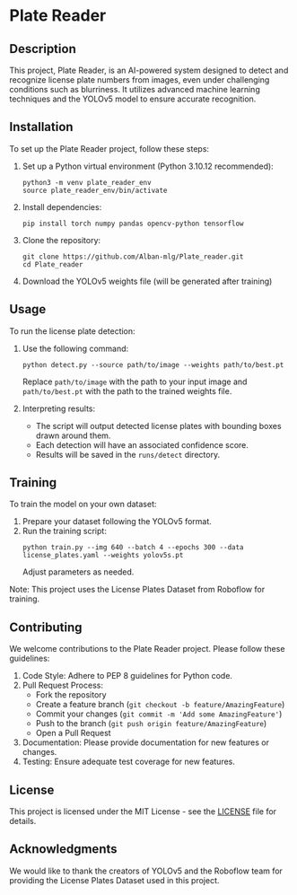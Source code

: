 # Plate Reader

## Description
This project, Plate Reader, is an AI-powered system designed to detect and recognize license plate numbers from images, even under challenging conditions such as blurriness. It utilizes advanced machine learning techniques and the YOLOv5 model to ensure accurate recognition.

## Installation
To set up the Plate Reader project, follow these steps:

1. Set up a Python virtual environment (Python 3.10.12 recommended):
   ```
   python3 -m venv plate_reader_env
   source plate_reader_env/bin/activate
   ```

2. Install dependencies:
   ```
   pip install torch numpy pandas opencv-python tensorflow
   ```

3. Clone the repository:
   ```
   git clone https://github.com/Alban-mlg/Plate_reader.git
   cd Plate_reader
   ```

4. Download the YOLOv5 weights file (will be generated after training)

## Usage
To run the license plate detection:

1. Use the following command:
   ```
   python detect.py --source path/to/image --weights path/to/best.pt
   ```
   Replace `path/to/image` with the path to your input image and `path/to/best.pt` with the path to the trained weights file.

2. Interpreting results:
   - The script will output detected license plates with bounding boxes drawn around them.
   - Each detection will have an associated confidence score.
   - Results will be saved in the `runs/detect` directory.

## Training
To train the model on your own dataset:

1. Prepare your dataset following the YOLOv5 format.
2. Run the training script:
   ```
   python train.py --img 640 --batch 4 --epochs 300 --data license_plates.yaml --weights yolov5s.pt
   ```
   Adjust parameters as needed.

Note: This project uses the License Plates Dataset from Roboflow for training.

## Contributing
We welcome contributions to the Plate Reader project. Please follow these guidelines:

1. Code Style: Adhere to PEP 8 guidelines for Python code.
2. Pull Request Process:
   - Fork the repository
   - Create a feature branch (`git checkout -b feature/AmazingFeature`)
   - Commit your changes (`git commit -m 'Add some AmazingFeature'`)
   - Push to the branch (`git push origin feature/AmazingFeature`)
   - Open a Pull Request
3. Documentation: Please provide documentation for new features or changes.
4. Testing: Ensure adequate test coverage for new features.

## License
This project is licensed under the MIT License - see the [LICENSE](LICENSE) file for details.

## Acknowledgments
We would like to thank the creators of YOLOv5 and the Roboflow team for providing the License Plates Dataset used in this project.